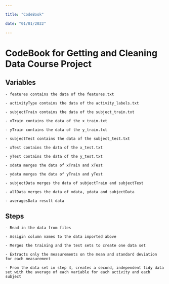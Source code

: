 ```yaml
---

title: "CodeBook"

date: "01/01/2022"

---
```


# CodeBook for Getting and Cleaning Data Course Project

## Variables



    - features contains the data of the features.txt

    - activityType contains the data of the activity_labels.txt

    - subjectTrain contains the data of the subject_train.txt

    - xTrain contains the data of the x_train.txt

    - yTrain contains the data of the y_train.txt

    - subjectTest contains the data of the subject_test.txt

    - xTest contains the data of the x_test.txt

    - yTest contains the data of the y_test.txt

    - xdata merges the data of xTrain and xTest

    - ydata merges the data of yTrain and yTest

    - subjectData merges the data of subjectTrain and subjectTest

    - allData merges the data of xdata, ydata and subjectData

    - averagesData result data



## Steps



    - Read in the data from files

    - Assigin column names to the data imported above

    - Merges the training and the test sets to create one data set

    - Extracts only the measurements on the mean and standard deviation for each measurement

    - From the data set in step 4, creates a second, independent tidy data set with the average of each variable for each activity and each subject
